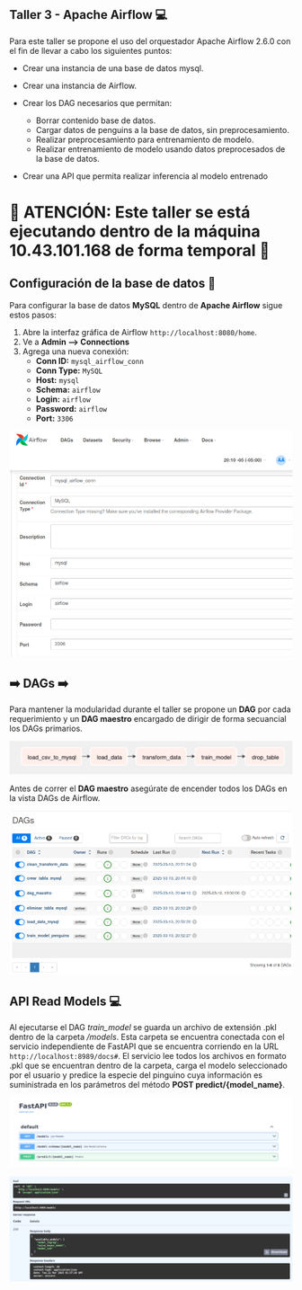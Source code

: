 ## Taller 3 - Apache Airflow :computer: #
Para este taller se propone el uso del orquestador Apache Airflow 2.6.0 con el fin de llevar a cabo los siguientes puntos:

- Crear una instancia de una base de datos mysql.

- Crear una instancia de Airflow.

- Crear los DAG necesarios que permitan:
  - Borrar contenido base de datos.
  - Cargar datos de penguins a la base de datos, sin preprocesamiento.
  - Realizar preprocesamiento para entrenamiento de modelo.
  - Realizar entrenamiento de modelo usando datos preprocesados de la base de datos.

- Crear una API que permita realizar inferencia al modelo entrenado


# :mega: ATENCIÓN: Este taller se está ejecutando dentro de la máquina 10.43.101.168 de forma temporal :mega: #



## Configuración de la base de datos :floppy_disk: #
Para configurar la base de datos **MySQL** dentro de **Apache Airflow** sigue estos pasos: 
1. Abre la interfaz gráfica de Airflow ```http://localhost:8080/home```.
2. Ve a **Admin --> Connections**
3. Agrega una nueva conexión:
   - **Conn ID:** ```mysql_airflow_conn```
   - **Conn Type:** ```MySQL```
   - **Host:** ```mysql```
   - **Schema:** ```airflow```
   - **Login:** ```airflow```
   - **Password:** ```airflow```
   - **Port:** ```3306```

![conexion](imgs/mysql_conn.png)

## :arrow_right: DAGs :arrow_right: #

Para mantener la modularidad durante el taller se propone un **DAG** por cada requerimiento y un **DAG maestro** encargado de dirigir de forma secuancial los DAGs primarios.

![DAG](imgs/DAG_maestro.png)

Antes de correr el **DAG maestro** asegúrate de encender todos los DAGs en la vista DAGs de Airflow.

![DAG](imgs/running_dags.png)

## API Read Models :computer:

Al ejecutarse el DAG *train_model* se guarda un archivo de extensión .pkl dentro de la carpeta */models*. Esta carpeta se encuentra conectada con el servicio independiente de FastAPI que se encuentra corriendo en la URL ```http://localhost:8989/docs#```. El servicio lee todos los archivos en formato .pkl que se encuentran dentro de la carpeta, carga el modelo seleccionado por el usuario y predice la especie del pinguino cuya información es suministrada en los parámetros del método **POST predict/{model_name}**.

![API](imgs/FastAPI.png)

![API](imgs/response_models.png)



